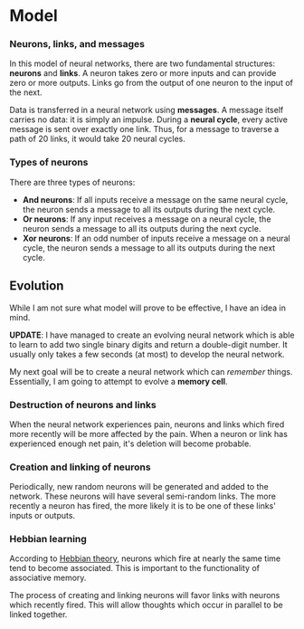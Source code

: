 # Model

### Neurons, links, and messages

In this model of neural networks, there are two fundamental structures: **neurons** and **links**. A neuron takes zero or more inputs and can provide zero or more outputs. Links go from the output of one neuron to the input of the next.

Data is transferred in a neural network using **messages**. A message itself carries no data: it is simply an impulse. During a **neural cycle**, every active message is sent over exactly one link. Thus, for a message to traverse a path of 20 links, it would take 20 neural cycles.

### Types of neurons

There are three types of neurons:

 * **And neurons**: If all inputs receive a message on the same neural cycle, the neuron sends a message to all its outputs during the next cycle.
 * **Or neurons**: If any input receives a message on a neural cycle, the neuron sends a message to all its outputs during the next cycle.
 * **Xor neurons**: If an odd number of inputs receive a message on a neural cycle, the neuron sends a message to all its outputs during the next cycle.

## Evolution

While I am not sure what model will prove to be effective, I have an idea in mind.

**UPDATE**: I have managed to create an evolving neural network which is able to learn to add two single binary digits and return a double-digit number. It usually only takes a few seconds (at most) to develop the neural network.

My next goal will be to create a neural network which can *remember* things. Essentially, I am going to attempt to evolve a **memory cell**.

### Destruction of neurons and links

When the neural network experiences pain, neurons and links which fired more recently will be more affected by the pain.  When a neuron or link has experienced enough net pain, it's deletion will become probable.

### Creation and linking of neurons

Periodically, new random neurons will be generated and added to the network. These neurons will have several semi-random links.  The more recently a neuron has fired, the more likely it is to be one of these links' inputs or outputs.

### Hebbian learning

According to [Hebbian theory](http://en.wikipedia.org/wiki/Hebbian_theory), neurons which fire at nearly the same time tend to become associated. This is important to the functionality of associative memory.

The process of creating and linking neurons will favor links with neurons which recently fired. This will allow thoughts which occur in parallel to be linked together.
